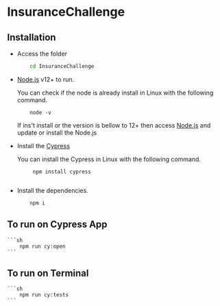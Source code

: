 # InsuranceChallenge

## Installation
- Access the folder

	```sh
		cd InsuranceChallenge
	```

- [Node.js](https://nodejs.org/) v12+ to run.

	You can check if the node is already install in Linux with the following command.
	```
		node -v
	```
	If ins't install or the version is bellow to 12+ then access [Node.js](https://nodejs.org/) and update or install the Node.js
  
- Install the [Cypress](https://docs.cypress.io/guides/getting-started/installing-cypress)

	You can install the Cypress in Linux with the following command.
	```
		 npm install cypress
		 
	```
- Install the dependencies.

	```sh
		npm i
	```

## To run on Cypress App

	```sh
		npm run cy:open
	```

## To run on Terminal

	```sh
		npm run cy:tests
	```
